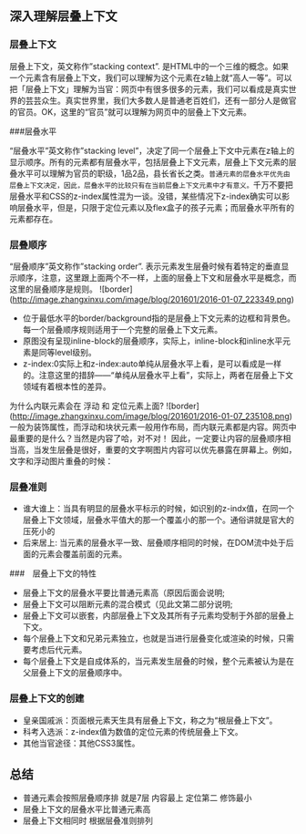 
## 深入理解层叠上下文

### 层叠上下文
层叠上下文，英文称作”stacking context”. 是HTML中的一个三维的概念。如果一个元素含有层叠上下文，我们可以理解为这个元素在z轴上就“高人一等”。可以把「层叠上下文」理解为当官：网页中有很多很多的元素，我们可以看成是真实世界的芸芸众生。真实世界里，我们大多数人是普通老百姓们，还有一部分人是做官的官员。OK，这里的“官员”就可以理解为网页中的层叠上下文元素。

###层叠水平

“层叠水平”英文称作”stacking level”，决定了同一个层叠上下文中元素在z轴上的显示顺序。所有的元素都有层叠水平，包括层叠上下文元素，层叠上下文元素的层叠水平可以理解为官员的职级，1品2品，县长省长之类。`普通元素的层叠水平优先由层叠上下文决定，因此，层叠水平的比较只有在当前层叠上下文元素中才有意义。`千万不要把层叠水平和CSS的z-index属性混为一谈。没错，某些情况下z-index确实可以影响层叠水平，但是，只限于定位元素以及flex盒子的孩子元素；而层叠水平所有的元素都存在。


### 层叠顺序

“层叠顺序”英文称作”stacking order”. 表示元素发生层叠时候有着特定的垂直显示顺序，注意，这里跟上面两个不一样，上面的层叠上下文和层叠水平是概念，而这里的层叠顺序是规则。
![border] (http://image.zhangxinxu.com/image/blog/201601/2016-01-07_223349.png)


* 位于最低水平的border/background指的是层叠上下文元素的边框和背景色。每一个层叠顺序规则适用于一个完整的层叠上下文元素。
* 原图没有呈现inline-block的层叠顺序，实际上，inline-block和inline水平元素是同等level级别。
* z-index:0实际上和z-index:auto单纯从层叠水平上看，是可以看成是一样的。注意这里的措辞——“单纯从层叠水平上看”，实际上，两者在层叠上下文领域有着根本性的差异。

为什么内联元素会在 浮动 和 定位元素上面?
![border] (http://image.zhangxinxu.com/image/blog/201601/2016-01-07_235108.png)
一般为装饰属性，而浮动和块状元素一般用作布局，而内联元素都是内容。网页中最重要的是什么？当然是内容了哈，对不对！
因此，一定要让内容的层叠顺序相当高，当发生层叠是很好，重要的文字啊图片内容可以优先暴露在屏幕上。例如，文字和浮动图片重叠的时候：


### 层叠准则

* 谁大谁上：当具有明显的层叠水平标示的时候，如识别的z-indx值，在同一个层叠上下文领域，层叠水平值大的那一个覆盖小的那一个。通俗讲就是官大的压死小的
* 后来居上: 当元素的层叠水平一致、层叠顺序相同的时候，在DOM流中处于后面的元素会覆盖前面的元素。

###　层叠上下文的特性
* 层叠上下文的层叠水平要比普通元素高（原因后面会说明;
* 层叠上下文可以阻断元素的混合模式（见此文第二部分说明;
* 层叠上下文可以嵌套，内部层叠上下文及其所有子元素均受制于外部的层叠上下文。
* 每个层叠上下文和兄弟元素独立，也就是当进行层叠变化或渲染的时候，只需要考虑后代元素。
* 每个层叠上下文是自成体系的，当元素发生层叠的时候，整个元素被认为是在父层叠上下文的层叠顺序中。

### 层叠上下文的创建

* 皇亲国戚派：页面根元素天生具有层叠上下文，称之为“根层叠上下文”。
* 科考入选派：z-index值为数值的定位元素的传统层叠上下文。
* 其他当官途径：其他CSS3属性。





## 总结

* 普通元素会按照层叠顺序排 就是7层 内容最上 定位第二 修饰最小
* 层叠上下文的层叠水平比普通元素高
* 层叠上下文相同时 根据层叠准则排列
